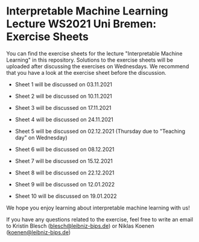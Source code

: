 # Interpretable Machine Learning Lecture WS2021 Uni Bremen: Exercise Sheets

You can find the exercise sheets for the lecture "Interpretable Machine Learning" in this repository. Solutions to the exercise sheets will be uploaded after discussing the exercises on Wednesdays.
We recommend that you have a look at the exercise sheet before the discussion.

- Sheet 1 will be discussed on 03.11.2021

- Sheet 2 will be discussed on 10.11.2021

- Sheet 3 will be discussed on 17.11.2021

- Sheet 4 will be discussed on 24.11.2021

- Sheet 5 will be discussed on 02.12.2021 (Thursday due to "Teaching day" on Wednesday)

- Sheet 6 will be discussed on 08.12.2021

- Sheet 7 will be discussed on 15.12.2021

- Sheet 8 will be discussed on 22.12.2021

- Sheet 9 will be discussed on 12.01.2022

- Sheet 10 will be discussed on 19.01.2022

We hope you enjoy learning about interpretable machine learning with us! 

If you have any questions related to the exercise, feel free to write an email to Kristin Blesch (blesch@leibniz-bips.de) or Niklas Koenen (koenen@leibniz-bips.de)
